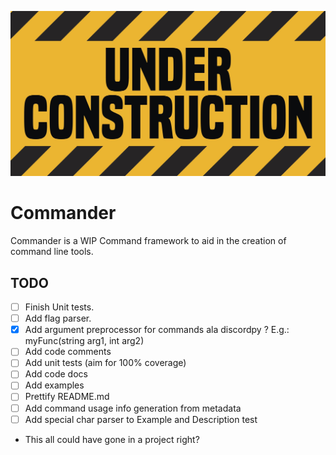 ![construction image](./assets/construction.jpeg)

# Commander
Commander is a WIP Command framework to aid in the creation of command line tools.

## TODO
- [ ] Finish Unit tests.
- [ ] Add flag parser.
- [x] Add argument preprocessor for commands ala discordpy ?
      E.g.: myFunc(string arg1, int arg2)
- [ ] Add code comments
- [ ] Add unit tests (aim for 100% coverage)
- [ ] Add code docs
- [ ] Add examples
- [ ] Prettify README.md
- [ ] Add command usage info generation from metadata
- [ ] Add special char parser to Example and Description test
- This all could have gone in a project right?